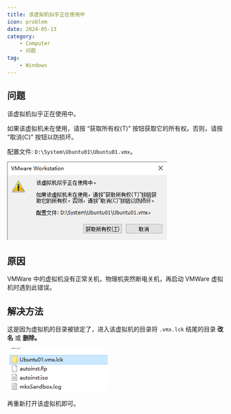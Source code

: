 ```yaml
---
title: 该虚拟机似乎正在使用中
icon: problem
date: 2024-05-13
category: 
    - Computer
    - 问题
tag:
    - Windows
---
```


## 问题

该虚拟机似乎正在使用中。

如果该虚拟机未在使用，请按 “获取所有权(T)” 按钮获取它的所有权。否则，请按 “取消(C)” 按钮以防损坏。

配置文件: `D:\System\Ubuntu01\Ubuntu01.vmx`。

![该虚拟机似乎正在使用中](./assets/virtual_machine_use01.jpg)

## 原因

VMWare 中的虚拟机没有正常关机，物理机突然断电关机，再启动 VMWare 虚拟机时遇到此错误。

## 解决方法

这是因为虚拟机的目录被锁定了，进入该虚拟机的目录将 `.vmx.lck` 结尾的目录 **改名** 或 **删除。**

![删除目录](./assets/virtual_machine_use02.jpg)

再重新打开该虚拟机即可。
